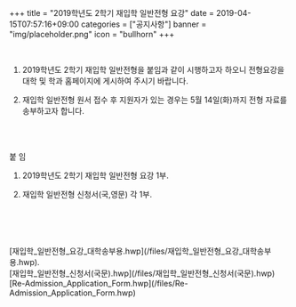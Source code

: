 +++
title = "2019학년도 2학기 재입학 일반전형 요강"
date = 2019-04-15T07:57:16+09:00
categories = ["공지사항"]
banner = "img/placeholder.png"
icon = "bullhorn"
+++
<!--more-->
<br>

1. 2019학년도 2학기 재입학 일반전형을 붙임과 같이 시행하고자 하오니 전형요강을 대학 및 학과 홈페이지에 게시하여 주시기 바랍니다.

2. 재입학 일반전형 원서 접수 후 지원자가 있는 경우는 5월 14일(화)까지 전형 자료를 송부하고자 합니다.



<br>

<br>


붙 임

1. 2019학년도 2학기 재입학 일반전형 요강 1부.

2. 재입학 일반전형 신청서(국,영문) 각 1부.
<br>

<br>

<br>

<br>
[재입학_일반전형_요강_대학송부용.hwp](/files/재입학_일반전형_요강_대학송부용.hwp).
<br>
[재입학_일반전형_신청서(국문).hwp](/files/재입학_일반전형_신청서(국문).hwp)
<br>
[Re-Admission_Application_Form.hwp](/files/Re-Admission_Application_Form.hwp)
